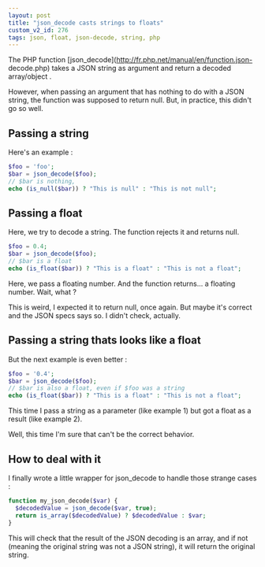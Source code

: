 ```yaml
---
layout: post
title: "json_decode casts strings to floats"
custom_v2_id: 276
tags: json, float, json-decode, string, php
---
```


The PHP function [json_decode](http://fr.php.net/manual/en/function.json-
decode.php) takes a JSON string as argument and return a decoded array/object
.

However, when passing an argument that has nothing to do with a JSON string,
the function was supposed to return null. But, in practice, this didn't go so
well.

## Passing a string

Here's an example :


```php
$foo = 'foo';
$bar = json_decode($foo);
// $bar is nothing,
echo (is_null($bar)) ? "This is null" : "This is not null";
```
## Passing a float

Here, we try to decode a string. The function rejects it and returns null.


```php
$foo = 0.4;
$bar = json_decode($foo);
// $bar is a float
echo (is_float($bar)) ? "This is a float" : "This is not a float";
```
Here, we pass a floating number. And the function returns... a floating
number. Wait, what ?

This is weird, I expected it to return null, once again. But maybe it's
correct and the JSON specs says so. I didn't check, actually.

## Passing a string thats looks like a float

But the next example is even better :


```php
$foo = '0.4';
$bar = json_decode($foo);
// $bar is also a float, even if $foo was a string
echo (is_float($bar)) ? "This is a float" : "This is not a float";
```
This time I pass a string as a parameter (like example 1) but got a float as a
result (like example 2).

Well, this time I'm sure that can't be the correct behavior.

## How to deal with it

I finally wrote a little wrapper for json_decode to handle those strange cases
:


```php
function my_json_decode($var) {
  $decodedValue = json_decode($var, true);
  return is_array($decodedValue) ? $decodedValue : $var;
}
```
This will check that the result of the JSON decoding is an array, and if not
(meaning the original string was not a JSON string), it will return the
original string.
